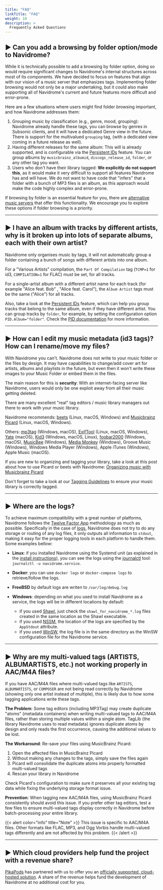 ```yaml
---
title: "FAQ"
linkTitle: "FAQ"
weight: 10
description: >
  Frequently Asked Questions
---
```


## ▶︎ Can you add a browsing by folder option/mode to Navidrome?
While it is technically possible to add a browsing by folder option, doing so would require significant changes to 
Navidrome's internal structures across most of its components. We have decided to focus on features that align with 
our vision of a music server that emphasizes tags. Implementing folder browsing would not only be a major undertaking, 
but it could also make supporting all of Navidrome's current and future features more difficult and error-prone.

Here are a few situations where users might find folder browsing important, and how Navidrome addresses them:

1. Grouping music by classification (e.g., genre, mood, grouping): Navidrome already handle these tags, 
   you can browse by genres in Subsonic clients, and it will have a dedicated Genre view in the future. 
   There is support for the multivalued `grouping` tag, (with a dedicated view coming in a future release as well).
2. Having different releases for the same album: This will is already supported, and is configurable via the 
   [Persistent IDs](/docs/usage/pids/) feature. You can group albums by `musicbrainz_albumid`, `discogs_release_id`, 
   `folder`, or any other tag you want.
3. Users who don't have their library tagged: **We explicitly do not support this**, as it would make it very difficult 
   to support all features Navidrome has and will have. We do not want to have code that "infers" that a folder with 
   a bunch of MP3 files is an album, as this approach would make the code highly complex and error-prone.

If browsing by folder is an essential feature for you, there are [alternative music servers](https://github.com/basings/selfhosted-music-overview)
that offer this functionality. We encourage you to explore these options if folder browsing is a priority.

---
## ▶︎ I have an album with tracks by different artists, why is it broken up into lots of separate albums, each with their own artist?
Navidrome only organises music by tags, it will not automatically group a folder containing a bunch of songs with different artists into one album.

For a "Various Artists" compilation, the `Part Of Compilation` tag (`TCMP=1` for id3, `COMPILATION=1` for FLAC) must be set, for all tracks.

For a single-artist album with a different artist name for each track (for example "Alice feat. Bob" , "Alice feat. Carol"), the `Album Artist` tags must be the same ("Alice") for all tracks.

Also, take a look at the [Persistent IDs](/docs/usage/pids/) feature, which can help you group tracks that belong to 
the same album, even if they have different artist. You can group tracks by `folder`, for example, by setting 
the configuration option `PID.Album="folder"`. Check the [PID documentation](/docs/usage/pids/) for more information.

---
## ▶︎ How can I edit my music metadata (id3 tags)? How can I rename/move my files?
With Navidrome you can't. Navidrome does not write to your music folder or the files by design. It may have capabilities to change/add 
cover art for artists, albums and playlists in the future, but even then it won't write these images to your Music Folder or 
embed them in the files.

The main reason for this is **security**: With an internet-facing server like Navidrome, users would only be one exploit 
away from all their music getting deleted.

There are many excellent "real" tag editors / music library managers out there to work with your music library. 

Navidrome recommends: [beets](https://beets.io) (Linux, macOS, Windows) and [Musicbrainz Picard](https://picard.musicbrainz.org/) (Linux, macOS, Windows).

Others: [mp3tag](https://www.mp3tag.de/en/index.html) (Windows, macOS), [ExifTool](https://exiftool.org/) (Linux, macOS, Windows), [Yate](https://2manyrobots.com/yate/) (macOS), [Kid3](https://kid3.kde.org/) (Windows, macOS, Linux), [foobar2000](https://www.foobar2000.org) (Windows, macOS), [MusicBee](https://getmusicbee.com/) (Windows), [Media Monkey](https://www.mediamonkey.com) (Windows), Groove Music (Windows), Windows Media Player (Windows), Apple iTunes (Windows), Apple Music (macOS).

If you are new to organizing and tagging your library, take a look at this post about how to use Picard or beets with Navidrome: [Organizing music with Musicbrainz Picard](http://www.thedreaming.org/2020/11/22/musicbrainz-picard/)

Don't forget to take a look at our [Tagging Guidelines](/docs/usage/tagging-guidelines/) to ensure your music library 
is correctly tagged.

---
## ▶︎ Where are the logs?
To achieve maximum compatibility with a great number of platforms, Navidrome follows the [Twelve Factor App](https://12factor.net/) methodology 
as much as possible. Specifically in the case of [logs](https://12factor.net/logs), Navidrome does not try to do any storage or routing of 
any log files, it only outputs all information to `stdout`, making it easy for the proper logging tools in each platform to handle them. 
Some examples bellow:

- **Linux**: if you installed Navidrome using the Systemd unit (as explained in the [install instructions](/docs/installation/ubuntu-linux/#create-a-systemd-unit)), you can see the logs using the [journalctl](https://manpages.debian.org/stretch/systemd/journalctl.1.en.html) tool: `journalctl -u navidrome.service`.

- **Docker**: you can use `docker logs` or `docker-compose logs` to retrieve/follow the logs.

- **FreeBSD** by default logs are writen to `/var/log/debug.log`

- **Windows**: depending on what you used to install Navidrome as a service, the logs will be in different locations by default:
	- if you used [Shawl](https://github.com/mtkennerly/shawl), just check the `shawl_for_navidrome_*.log` files created in the same location as the Shawl executable.
	- if you used [NSSM](http://nssm.cc/), the location of the logs are specified by the `AppStdout` attribute.
	- if you used [WinSW](https://github.com/winsw/winsw), the log file is in the same directory as the WinSW configuration file for the Navidrome service.

---
## ▶︎ Why are my multi-valued tags (ARTISTS, ALBUMARTISTS, etc.) not working properly in AAC/M4A files?

If you have AAC/M4A files where multi-valued tags like `ARTISTS`, `ALBUMARTISTS`, or `COMPOSER` are not being read correctly by Navidrome (showing only one artist instead of multiple), this is likely due to how some tagging applications write these tags.

**The Problem**: Some tag editors (including MP3Tag) may create duplicate "atoms" (metadata containers) when writing multi-valued tags to AAC/M4A files, rather than storing multiple values within a single atom. TagLib (the library Navidrome uses to read metadata) ignores duplicate atoms by design and only reads the first occurrence, causing the additional values to be lost.

**The Workaround**: Re-save your files using MusicBrainz Picard:
1. Open the affected files in MusicBrainz Picard
2. Without making any changes to the tags, simply save the files again
3. Picard will consolidate the duplicate atoms into properly formatted multi-valued tags
4. Rescan your library in Navidrome

Check Picard's configuration to make sure it preserves all your existing tag data while fixing the underlying storage format issue.

**Prevention**: When tagging new AAC/M4A files, using MusicBrainz Picard consistently should avoid this issue. If you prefer other tag editors, test a few files to ensure multi-valued tags display correctly in Navidrome before batch-processing your entire library.

{{< alert color="info" title="Note" >}}
This issue is specific to AAC/M4A files. Other formats like FLAC, MP3, and Ogg Vorbis handle multi-valued tags differently and are not affected by this problem.
{{< /alert >}}

---
## ▶︎ Which cloud providers help fund the project with a revenue share?
[PikaPods](https://www.pikapods.com) has partnered with us to offer you an
[officially supported, cloud-hosted solution](/docs/installation/managed/#pikapods).
A share of the revenue helps fund the development of Navidrome at no additional cost for you.
